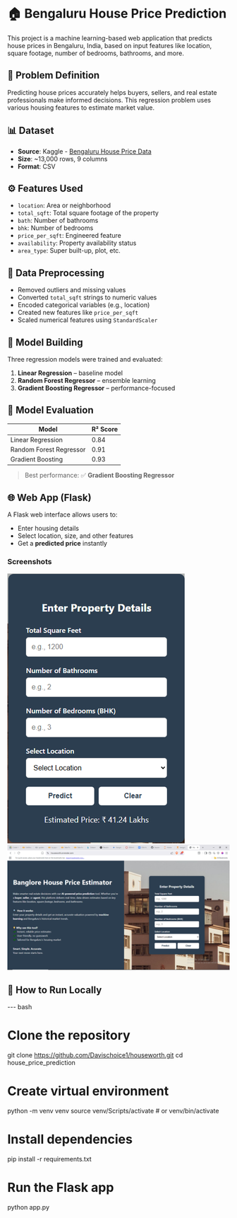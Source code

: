 # 🏠 Bengaluru House Price Prediction

This project is a machine learning-based web application that predicts house prices in Bengaluru, India, based on input features like location, square footage, number of bedrooms, bathrooms, and more.

## 📌 Problem Definition

Predicting house prices accurately helps buyers, sellers, and real estate professionals make informed decisions. This regression problem uses various housing features to estimate market value.

## 📊 Dataset

- **Source**: Kaggle - [Bengaluru House Price Data](https://www.kaggle.com/datasets)
- **Size**: ~13,000 rows, 9 columns
- **Format**: CSV

## ⚙️ Features Used

- `location`: Area or neighborhood
- `total_sqft`: Total square footage of the property
- `bath`: Number of bathrooms
- `bhk`: Number of bedrooms
- `price_per_sqft`: Engineered feature
- `availability`: Property availability status
- `area_type`: Super built-up, plot, etc.

## 🧹 Data Preprocessing

- Removed outliers and missing values
- Converted `total_sqft` strings to numeric values
- Encoded categorical variables (e.g., location)
- Created new features like `price_per_sqft`
- Scaled numerical features using `StandardScaler`

## 🤖 Model Building

Three regression models were trained and evaluated:
1. **Linear Regression** – baseline model
2. **Random Forest Regressor** – ensemble learning
3. **Gradient Boosting Regressor** – performance-focused

## 🧪 Model Evaluation

| Model                    | R² Score |
|--------------------------|----------|
| Linear Regression        | 0.84     |
| Random Forest Regressor | 0.91     |
| Gradient Boosting       | 0.93     |

> Best performance: ✅ **Gradient Boosting Regressor**

## 🌐 Web App (Flask)

A Flask web interface allows users to:
- Enter housing details
- Select location, size, and other features
- Get a **predicted price** instantly

### Screenshots

![Prediction Form](screenshots/form.PNG)
![Prediction Output](screenshots/ui.png)

## 🚀 How to Run Locally

--- bash
# Clone the repository
git clone https://github.com/Davischoice1/houseworth.git
cd house_price_prediction

# Create virtual environment
python -m venv venv
source venv/Scripts/activate  # or venv/bin/activate

# Install dependencies
pip install -r requirements.txt

# Run the Flask app
python app.py
